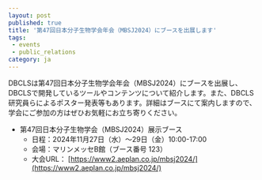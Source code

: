 ```yaml
---
layout: post
published: true
title: '第47回日本分子生物学会年会（MBSJ2024）にブースを出展します'
tags:
 - events
 - public_relations
category: ja
---
```

DBCLSは第47回日本分子生物学会年会（MBSJ2024）にブースを出展し、DBCLSで開発しているツールやコンテンツについて紹介します。また、DBCLS研究員らによるポスター発表等もあります。詳細はブースにて案内しますので、学会にご参加の方はぜひお気軽にお立ち寄りください。

- 第47回日本分子生物学会（MBSJ2024）展示ブース
  - 日程：2024年11月27日（水）～29日（金）10:00-17:00　　　　
  - 会場：マリンメッセB館（ブース番号 123）
  - 大会URL： [https://www2.aeplan.co.jp/mbsj2024/](https://www2.aeplan.co.jp/mbsj2024/)
